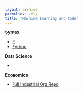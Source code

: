 ```yaml
---
layout: archive
permalink: /ml/
title: "Machine Learning and Code"
---
```



**Syntax**
- [R]()
- [Python]()


**Data Science**
- []()


**Economics**
- [Full Industrial Org Repo](https://github.com/SamMusch/Industrial-Organization)